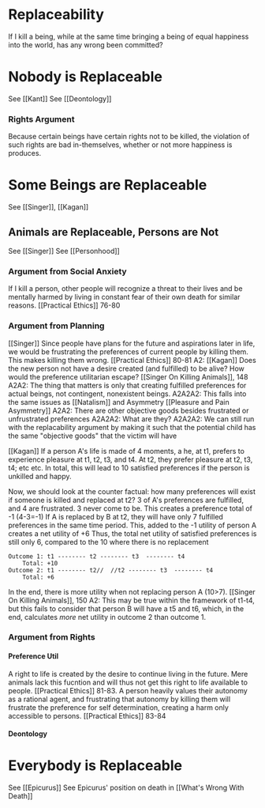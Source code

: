 # Replaceability
If I kill a being, while at the same time bringing a being of equal happiness into the world, has any wrong been committed? 

# Nobody is Replaceable
See [[Kant]]
See [[Deontology]]

### Rights Argument
Because certain beings have certain rights not to be killed, the violation of such rights are bad in-themselves, whether or not more happiness is produces. 

# Some Beings are Replaceable
See [[Singer]], [[Kagan]]

## Animals are Replaceable, Persons are Not
See [[Singer]]
See [[Personhood]]

### Argument from Social Anxiety
If I kill a person, other people will recognize a threat to their lives and be mentally harmed by living in constant fear of their own death for similar reasons. [[Practical Ethics]] 76-80

### Argument from Planning
[[Singer]]
Since people have plans for the future and aspirations later in life, we would be frustrating the preferences of current people by killing them. This makes killing them wrong. [[Practical Ethics]] 80-81
	A2: [[Kagan]] Does the new person not have a desire created (and fulfilled) to be alive? How would the preference utilitarian escape? [[Singer On Killing Animals]], 148
		A2A2: The thing that matters is only that creating fulfilled preferences for actual beings,  not contingent, nonexistent beings.
			A2A2A2: This falls into the same issues as [[Natalism]] and Asymmetry [[Pleasure and Pain Asymmetry]]
		A2A2: There are other objective goods besides frustrated or unfrustrated preferences
			A2A2A2: What are they?
			A2A2A2: We can still run with the replacability argument by making it such that the potential child has the same "objective goods" that the victim will have

[[Kagan]]
If a person A's life is made of 4 moments, a he, at t1, prefers to experience pleasure at t1, t2, t3, and t4. At t2, they prefer pleasure at t2, t3, t4; etc etc.
In total, this will lead to 10 satisfied preferences if the person is unkilled and happy.

Now, we should look at the counter factual: how many preferences will exist if someone is killed and replaced at t2?
3 of A's preferences are fulfilled, and 4 are frustrated. 3 never come to be. This creates a preference total of -1 (4-3=-1)
If A is replaced by B at t2, they will have only 7 fulfilled preferences in the same time period. This, added to the -1 utility of person A creates a net utility of +6
Thus, the total net utility of satisfied preferences is still only 6, compared to the 10 where there is no replacement
~~~
Outcome 1: t1 -------- t2 -------- t3  -------- t4
	Total: +10
Outcome 2: t1 -------- t2//  //t2 -------- t3  -------- t4
	Total: +6
~~~
In the end, there is more utility when not replacing person A (10>7). 
[[Singer On Killing Animals]], 150
	A2: This may be true within the framework of t1-t4, but this fails to consider that person B will have a t5 and t6, which, in the end, calculates *more* net utility in outcome 2 than outcome 1.

### Argument from Rights
#### Preference Util
A right to life is created by the desire to continue living in the future. Mere animals lack this fucntion and will thus not get this right to life available to people. [[Practical Ethics]] 81-83. 
A person heavily values their autonomy as a rational agent, and frustrating that autonomy by killing them will frustrate the preference for self determination, creating a harm only accessible to persons. [[Practical Ethics]] 83-84

#### Deontology



# Everybody is Replaceable
See [[Epicurus]]
See Epicurus' position on death in [[What's Wrong With Death]]